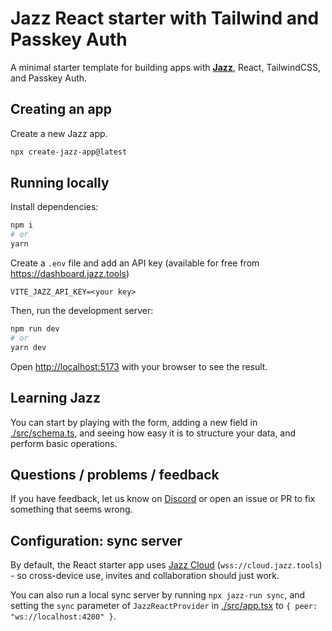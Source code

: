 # Jazz React starter with Tailwind and Passkey Auth

A minimal starter template for building apps with **[Jazz](https://jazz.tools)**, React, TailwindCSS, and Passkey Auth.

## Creating an app

Create a new Jazz app.
```bash
npx create-jazz-app@latest
```

## Running locally

Install dependencies:

```bash
npm i
# or
yarn
```

Create a `.env` file and add an API key (available for free from https://dashboard.jazz.tools)
```
VITE_JAZZ_API_KEY=<your key>
```

Then, run the development server:

```bash
npm run dev
# or
yarn dev
```

Open [http://localhost:5173](http://localhost:5173) with your browser to see the result.

## Learning Jazz

You can start by playing with the form, adding a new field in [./src/schema.ts](./src/schema.ts),
and seeing how easy it is to structure your data, and perform basic operations.

## Questions / problems / feedback

If you have feedback, let us know on [Discord](https://discord.gg/utDMjHYg42) or open an issue or PR to fix something that seems wrong.


## Configuration: sync server

By default, the React starter app uses [Jazz Cloud](https://jazz.tools/cloud) (`wss://cloud.jazz.tools`) - so cross-device use, invites and collaboration should just work.

You can also run a local sync server by running `npx jazz-run sync`, and setting the `sync` parameter of `JazzReactProvider` in [./src/app.tsx](./src/app.tsx) to `{ peer: "ws://localhost:4200" }`.
